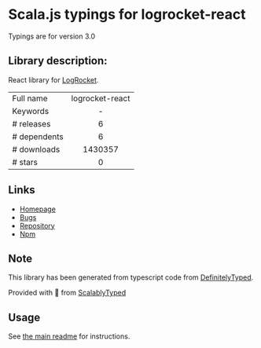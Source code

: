 
# Scala.js typings for logrocket-react

Typings are for version 3.0

## Library description:
React library for [LogRocket](https://logrocket.com/).

|                    |                 |
| ------------------ | :-------------: |
| Full name          | logrocket-react |
| Keywords           | - |
| # releases         | 6 |
| # dependents       | 6 |
| # downloads        | 1430357 |
| # stars            | 0 |

## Links
- [Homepage](https://github.com/LogRocket/logrocket-react#readme)
- [Bugs](https://github.com/LogRocket/logrocket-react/issues)
- [Repository](https://github.com/LogRocket/logrocket-react)
- [Npm](https://www.npmjs.com/package/logrocket-react)
    


## Note
This library has been generated from typescript code from [DefinitelyTyped](https://definitelytyped.org).

Provided with :purple_heart: from [ScalablyTyped](https://github.com/oyvindberg/ScalablyTyped)

## Usage
See [the main readme](../../readme.md) for instructions.


